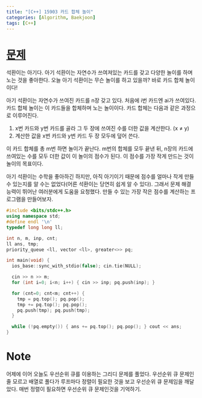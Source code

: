 ```yaml
---
title: "[C++] 15903 카드 합체 놀이"
categories: [Algorithm, Baekjoon]
tags: [C++]
---
```


# [문제](https://www.acmicpc.net/problem/15903)
석환이는 아기다. 아기 석환이는 자연수가 쓰여져있는 카드를 갖고 다양한 놀이를 하며 노는 것을 좋아한다. 오늘 아기 석환이는 무슨 놀이를 하고 있을까? 바로 카드 합체 놀이이다!

아기 석환이는 자연수가 쓰여진 카드를 n장 갖고 있다. 처음에 i번 카드엔 ai가 쓰여있다. 카드 합체 놀이는 이 카드들을 합체하며 노는 놀이이다. 카드 합체는 다음과 같은 과정으로 이루어진다.

1. x번 카드와 y번 카드를 골라 그 두 장에 쓰여진 수를 더한 값을 계산한다. (x ≠ y)
2. 계산한 값을 x번 카드와 y번 카드 두 장 모두에 덮어 쓴다.

이 카드 합체를 총 m번 하면 놀이가 끝난다. m번의 합체를 모두 끝낸 뒤, n장의 카드에 쓰여있는 수를 모두 더한 값이 이 놀이의 점수가 된다. 이 점수를 가장 작게 만드는 것이 놀이의 목표이다.

아기 석환이는 수학을 좋아하긴 하지만, 아직 아기이기 때문에 점수를 얼마나 작게 만들 수 있는지를 알 수는 없었다(어른 석환이는 당연히 쉽게 알 수 있다). 그래서 문제 해결 능력이 뛰어난 여러분에게 도움을 요청했다. 만들 수 있는 가장 작은 점수를 계산하는 프로그램을 만들어보자.

```cpp
#include <bits/stdc++.h>
using namespace std; 
#define endl '\n'
typedef long long ll;

int n, m, inp, cnt;
ll ans, tmp;
priority_queue <ll, vector <ll>, greater<>> pq; 

int main(void) {
  ios_base::sync_with_stdio(false); cin.tie(NULL);

  cin >> n >> m; 
  for (int i=0; i<n; i++) { cin >> inp; pq.push(inp); }

  for (cnt=0; cnt<m; cnt++) {
    tmp = pq.top(); pq.pop();
    tmp += pq.top(); pq.pop();
    pq.push(tmp); pq.push(tmp);
  }

  while (!pq.empty()) { ans += pq.top(); pq.pop(); } cout << ans;
}
```

# Note 
어제에 이어 오늘도 우선순위 큐를 이용하는 그리디 문제를 풀었다. 우선순위 큐 문제인줄 모르고 배열로 풀다가 루프마다 정렬이 필요한 것을 보고 우선순위 큐 문제임을 깨달았다. 매번 정렬이 필요하면 우선순위 큐 문제인것을 기억하기. 
